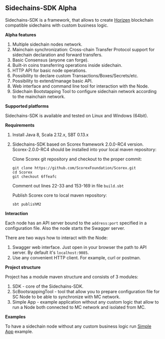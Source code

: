 **Sidechains-SDK Alpha**
-------------------
Sidechains-SDK is a framework, that allows to create [Horizen](https://www.horizen.global/) blockchain compatible sidechains with custom business logic.  

**Alpha features**
1. Multiple sidechain nodes network.
2. Mainchain synchronization: Cross-chain Transfer Protocol support for sidechain declaration and forward transfers.
3. Basic Consensus (anyone can forge).
4. Built-in coins transferring operations inside sidechain.
5. HTTP API for basic node operations.
6. Possibility to declare custom Transactions/Boxes/Secrets/etc.
7. Possibility to extend/manage basic API.
8. Web interface and command line tool for interaction with the Node.
9. Sidechain Bootstapping Tool to configure sidechain network according to the mainchain network.


**Supported platforms**

Sidechains-SDK is available and tested on Linux and Windows (64bit).

**Requirements**

1. Install Java 8, Scala 2.12.x, SBT 0.13.x

2. Sidechains-SDK based on Scorex framework 2.0.0-RC4 version.
Scorex-2.0.0-RC4 should be installed into your local maven repository:

    Clone Scorex git repository and checkout to the proper commit:
    ```
   git clone https://github.com/ScorexFoundation/Scorex.git
   cd Scorex
   git checkout 6ffeafc
    ```
    Comment out lines 22-33 and 153-169 in file `build.sbt`

    Publish Scorex core to local maven repository:
    ```
    sbt publishM2
    ```

**Interaction**

Each node has an API server bound to the `address:port` specified in a configuration file.
Also the node starts the Swagger server.
 
There are two ways how to interact with the Node:
1. Swagger web interface. Just open in your browser the path to API server. By default it's `localhost:9085`.
2. Use any convenient HTTP client. For example, curl or postman.  

**Project structure**

Project has a module maven structure and consists of 3 modules:
1) SDK - core of the Sidechains-SDK.
2) ScBootsrappingTool - tool that allow you to prepare configuration file for SC Node to be able to synchronize with MC network.
3) Simple App - example application without any custom logic that allow to run a Node both connected to MC network and isolated from MC.

**Examples**

To have a sidechain node without any custom business logic run [Simple App](examples/simpleapp/readme.md) example.
